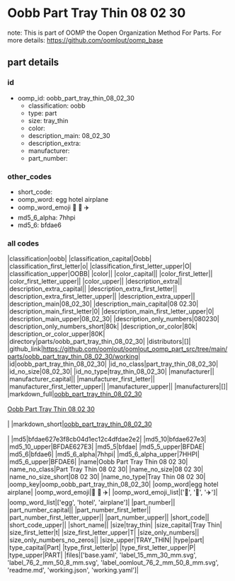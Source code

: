 # Oobb Part Tray Thin 08 02 30  

note: This is part of OOMP the Oopen Organization Method For Parts. For more details: https://github.com/oomlout/oomp_base

##  part details





### id
* oomp_id: oobb_part_tray_thin_08_02_30
  * classification: oobb
  * type: part
  * size: tray_thin
  * color: 
  * description_main: 08_02_30
  * description_extra: 
  * manufacturer: 
  * part_number: 

### other_codes
* short_code: 
* oomp_word: egg hotel airplane
* oomp_word_emoji :egg: :hotel: :airplane:
* md5_6_alpha: 7hhpi
* md5_6: bfdae6

### all codes 
|classification|oobb|
|classification_capital|Oobb|
|classification_first_letter|o|
|classification_first_letter_upper|O|
|classification_upper|OOBB|
|color||
|color_capital||
|color_first_letter||
|color_first_letter_upper||
|color_upper||
|description_extra||
|description_extra_capital||
|description_extra_first_letter||
|description_extra_first_letter_upper||
|description_extra_upper||
|description_main|08_02_30|
|description_main_capital|08 02.30|
|description_main_first_letter|0|
|description_main_first_letter_upper|0|
|description_main_upper|08_02_30|
|description_only_numbers|080230|
|description_only_numbers_short|80k|
|description_or_color|80k|
|description_or_color_upper|80K|
|directory|parts/oobb_part_tray_thin_08_02_30|
|distributors|[]|
|github_link|https://github.com/oomlout/oomlout_oomp_part_src/tree/main/parts/oobb_part_tray_thin_08_02_30/working|
|id|oobb_part_tray_thin_08_02_30|
|id_no_class|part_tray_thin_08_02_30|
|id_no_size|08_02_30|
|id_no_type|tray_thin_08_02_30|
|manufacturer||
|manufacturer_capital||
|manufacturer_first_letter||
|manufacturer_first_letter_upper||
|manufacturer_upper||
|manufacturers|[]|
|markdown_full|[oobb_part_tray_thin_08_02_30](https://github.com/oomlout/oomlout_oomp_part_src/tree/main/parts/oobb_part_tray_thin_08_02_30/working)<br>[](https://github.com/oomlout/oomlout_oomp_part_src/tree/main/parts/oobb_part_tray_thin_08_02_30/working)<br>[Oobb Part Tray Thin 08 02 30](https://github.com/oomlout/oomlout_oomp_part_src/tree/main/parts/oobb_part_tray_thin_08_02_30/working)<br><br>|
|markdown_short|[oobb_part_tray_thin_08_02_30](https://github.com/oomlout/oomlout_oomp_part_src/tree/main/parts/oobb_part_tray_thin_08_02_30/working)<br><br>|
|md5|bfdae627e3f8cb04d1ec12c4dfdae2e2|
|md5_10|bfdae627e3|
|md5_10_upper|BFDAE627E3|
|md5_5|bfdae|
|md5_5_upper|BFDAE|
|md5_6|bfdae6|
|md5_6_alpha|7hhpi|
|md5_6_alpha_upper|7HHPI|
|md5_6_upper|BFDAE6|
|name|Oobb Part Tray Thin 08 02 30|
|name_no_class|Part Tray Thin 08 02 30|
|name_no_size|08 02 30|
|name_no_size_short|08 02 30|
|name_no_type|Tray Thin 08 02 30|
|oomp_key|oomp_oobb_part_tray_thin_08_02_30|
|oomp_word|egg hotel airplane|
|oomp_word_emoji|:egg: :hotel: :airplane:|
|oomp_word_emoji_list|[':egg:', ':hotel:', ':airplane:']|
|oomp_word_list|['egg', 'hotel', 'airplane']|
|part_number||
|part_number_capital||
|part_number_first_letter||
|part_number_first_letter_upper||
|part_number_upper||
|short_code||
|short_code_upper||
|short_name||
|size|tray_thin|
|size_capital|Tray Thin|
|size_first_letter|t|
|size_first_letter_upper|T|
|size_only_numbers||
|size_only_numbers_no_zeros||
|size_upper|TRAY_THIN|
|type|part|
|type_capital|Part|
|type_first_letter|p|
|type_first_letter_upper|P|
|type_upper|PART|
|files|['base.yaml', 'label_15_mm_30_mm.svg', 'label_76_2_mm_50_8_mm.svg', 'label_oomlout_76_2_mm_50_8_mm.svg', 'readme.md', 'working.json', 'working.yaml']|
